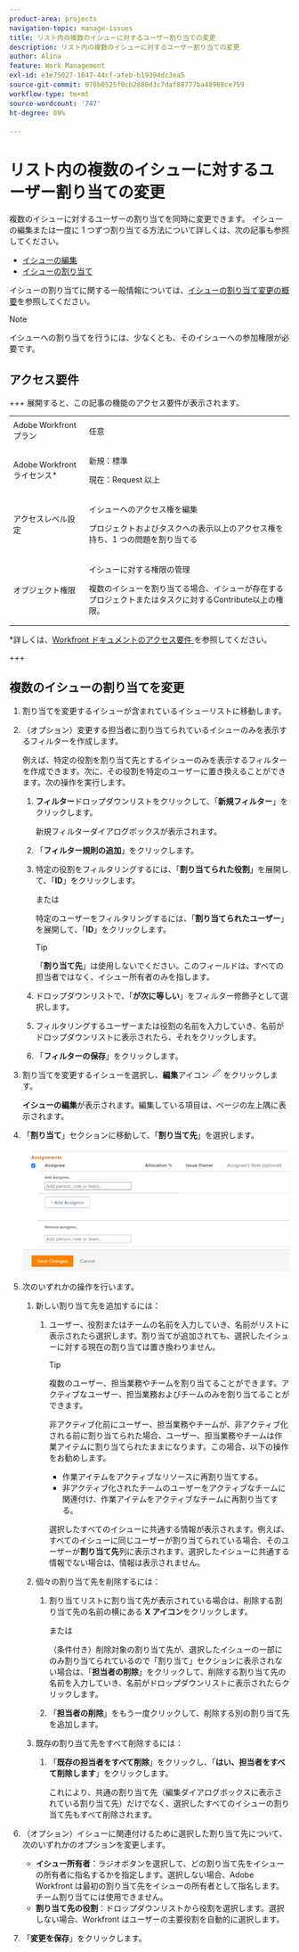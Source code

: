 ```yaml
---
product-area: projects
navigation-topic: manage-issues
title: リスト内の複数のイシューに対するユーザー割り当ての変更
description: リスト内の複数のイシューに対するユーザー割り当ての変更
author: Alina
feature: Work Management
exl-id: e1e75027-1847-44cf-afeb-b19394dc3ea5
source-git-commit: 070b0525f0cb2880d3c7daf88777ba48968ce759
workflow-type: tm+mt
source-wordcount: '747'
ht-degree: 89%

---
```


# リスト内の複数のイシューに対するユーザー割り当ての変更

<!--Audited: 07/2024-->
<!--
<p data-mc-conditions="QuicksilverOrClassic.Draft mode">(NOTE: similar article exists for tasks)</p>
-->

複数のイシューに対するユーザーの割り当てを同時に変更できます。 イシューの編集または一度に 1 つずつ割り当てる方法について詳しくは、次の記事も参照してください。

* [イシューの編集](../../../manage-work/issues/manage-issues/edit-issues.md)
* [イシューの割り当て](../../../manage-work/issues/manage-issues/assign-issues.md)

イシューの割り当てに関する一般情報については、[イシューの割り当て変更の概要](../../../manage-work/issues/manage-issues/modify-issue-assignments-overview.md)を参照してください。

>[!NOTE]
>
>イシューへの割り当てを行うには、少なくとも、そのイシューへの参加権限が必要です。

## アクセス要件

+++ 展開すると、この記事の機能のアクセス要件が表示されます。

<table style="table-layout:auto"> 
 <col> 
 <col> 
 <tbody> 
  <tr> 
   <td role="rowheader">Adobe Workfront プラン</td> 
   <td> <p>任意 </p> </td> 
  </tr> 
  <tr> 
   <td role="rowheader">Adobe Workfront ライセンス*</td> 
   <td> <p>新規：標準 </p>
   <p>現在：Request 以上</p> </td> 
  </tr> 
  <tr> 
   <td role="rowheader">アクセスレベル設定</td> 
   <td> <p>イシューへのアクセス権を編集</p> <p>プロジェクトおよびタスクへの表示以上のアクセス権を持ち、1 つの問題を割り当てる</p> </td> 
  </tr> 
  <tr> 
   <td role="rowheader">オブジェクト権限</td> 
   <td> <p>イシューに対する権限の管理</p> <p>複数のイシューを割り当てる場合、イシューが存在するプロジェクトまたはタスクに対するContribute以上の権限。</p>  </td> 
  </tr> 
 </tbody> 
</table>

*詳しくは、[Workfront ドキュメントのアクセス要件 ](/help/quicksilver/administration-and-setup/add-users/access-levels-and-object-permissions/access-level-requirements-in-documentation.md) を参照してください。

+++

<!--
<div data-mc-conditions="QuicksilverOrClassic.Draft mode">
<h2>When to modify user assignments on issues</h2>
<p>(NOTE:&nbsp;drafted and moved to the overview article: Modify issue assignments overview)</p>
<p>You might want to modify the user assignments for multiple issues for a variety of&nbsp;reasons, including the following:</p>
<ul>
<li>Users join or leave&nbsp;your team</li>
<li>A user takes a vacation that extends beyond the issue&nbsp;due dates</li>
<li>A specific role or user is set as the assignee for multiple issues and you want to quickly modify all items to be assigned to a different user or role</li>
</ul>
</div>
-->

## 複数のイシューの割り当てを変更

1. 割り当てを変更するイシューが含まれているイシューリストに移動します。
1. （オプション）変更する担当者に割り当てられているイシューのみを表示するフィルターを作成します。

   例えば、特定の役割を割り当て先とするイシューのみを表示するフィルターを作成できます。次に、その役割を特定のユーザーに置き換えることができます。次の操作を実行します。

   1. **フィルター**&#x200B;ドロップダウンリストをクリックして、「**新規フィルター**」をクリックします。

      新規フィルターダイアログボックスが表示されます。

   1. 「**フィルター規則の追加**」をクリックします。
   1. 特定の役割をフィルタリングするには、「**割り当てられた役割**」を展開して、「**ID**」をクリックします。

      または

      特定のユーザーをフィルタリングするには、「**割り当てられたユーザー**」を展開して、「**ID**」をクリックします。

      >[!TIP]
      >
      >「**割り当て先**」は使用しないでください。このフィールドは、すべての担当者ではなく、イシュー所有者のみを指します。

   1. ドロップダウンリストで、「**が次に等しい**」をフィルター修飾子として選択します。
   1. フィルタリングするユーザーまたは役割の名前を入力していき、名前がドロップダウンリストに表示されたら、それをクリックします。
   1. 「**フィルターの保存**」をクリックします。

1. 割り当てを変更するイシューを選択し、**編集**&#x200B;アイコン ![](assets/qs-edit-icon.png) をクリックします。

   **イシューの編集**&#x200B;が表示されます。編集している項目は、ページの左上隅に表示されます。

1. 「**割り当て**」セクションに移動して、「**割り当て先**」を選択します。

   ![](assets/classic-assignmens-area-on-edit-box-350x119.png)

1. 次のいずれかの操作を行います。

   1. 新しい割り当て先を追加するには：

      1. ユーザー、役割またはチームの名前を入力していき、名前がリストに表示されたら選択します。割り当てが追加されても、選択したイシューに対する現在の割り当ては置き換わりません。

         >[!TIP]
         >
         >複数のユーザー、担当業務やチームを割り当てることができます。アクティブなユーザー、担当業務およびチームのみを割り当てることができます。
         >
         >非アクティブ化前にユーザー、担当業務やチームが、非アクティブ化される前に割り当てられた場合、ユーザー、担当業務やチームは作業アイテムに割り当てられたままになります。この場合、以下の操作をお勧めします。
         >
         >* 作業アイテムをアクティブなリソースに再割り当てする。
         >* 非アクティブ化されたチームのユーザーをアクティブなチームに関連付け、作業アイテムをアクティブなチームに再割り当てする。

         選択したすべてのイシューに共通する情報が表示されます。例えば、すべてのイシューに同じユーザーが割り当てられている場合、そのユーザーが&#x200B;**割り当て先**&#x200B;列に表示されます。選択したイシューに共通する情報でない場合は、情報は表示されません。

   1. 個々の割り当て先を削除するには：

      1. 割り当てリストに割り当て先が表示されている場合は、削除する割り当て先の名前の横にある **X アイコン**&#x200B;をクリックします。

         または

         （条件付き）削除対象の割り当て先が、選択したイシューの一部にのみ割り当てられているので「割り当て」セクションに表示されない場合は、「**担当者の削除**」をクリックして、削除する割り当て先の名前を入力していき、名前がドロップダウンリストに表示されたらクリックします。

      1. 「**担当者の削除**」をもう一度クリックして、削除する別の割り当て先を追加します。

   1. 既存の割り当て先をすべて削除するには：

      1. 「**既存の担当者をすべて削除**」をクリックし、「**はい、担当者をすべて削除します**」をクリックします。

         これにより、共通の割り当て先（編集ダイアログボックスに表示されている割り当て先）だけでなく、選択したすべてのイシューの割り当て先もすべて削除されます。

1. （オプション）イシューに関連付けるために選択した割り当て先について、次のいずれかのオプションを変更します。

   * **イシュー所有者**：ラジオボタンを選択して、どの割り当て先をイシューの所有者に指名するかを指定します。選択しない場合、Adobe Workfront は最初の割り当て先をイシューの所有者として指名します。チーム割り当てには使用できません。
   * **割り当て先の役割**：ドロップダウンリストから役割を選択します。選択しない場合、Workfront はユーザーの主要役割を自動的に選択します。

1. 「**変更を保存**」をクリックします。
